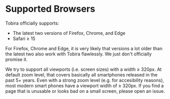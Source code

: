 # Supported Browsers

Tobira officially supports:
- The latest two versions of Firefox, Chrome, and Edge
- Safari ≥ 15

For Firefox, Chrome and Edge, it is very likely that versions a lot older than the latest two also work with Tobira flawlessly.
We just don't officially promise it.

We try to support all viewports (i.e. screen sizes) with a width ≥ 320px.
At default zoom level, that covers basically all smartphones released in the past 5+ years.
Even with a strong zoom level (e.g. for accesibility reasons), most modern smart phones have a viewport width of ≥ 320px.
If you find a page that is unusable or looks bad on a small screen, please open an issue.

